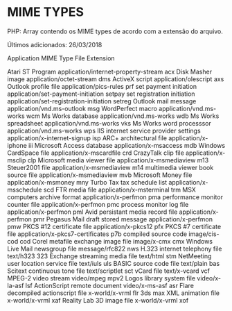 # MIME TYPES
PHP: Array  contendo os MIME types de acordo com a extensão do arquivo.

Últimos adicionados: 26/03/2018

Application	                            MIME Type	                                   File Extension

Atari ST Program	                      application/internet-property-stream	       acx
Disk Masher image	                      application/octet-stream	                   dms
ActiveX script	                        application/olescript	                       axs
Outlook profile file	                  application/pics-rules	                     prf
set payment initiation	                application/set-payment-initiation	         setpay
set registration initiation	            application/set-registration-initiation	     setreg
Outlook mail message	                  application/vnd.ms-outlook	                 msg
WordPerfect macro	                      application/vnd.ms-works	                   wcm
Ms Works database	                      application/vnd.ms-works	                   wdb
Ms Works spreadsheet	                  application/vnd.ms-works	                   vks
Ms Works word processsor     	          application/vnd.ms-works	                   wps
IIS internet service provider settings	application/x-internet-signup	               isp
ARC+ architectural file	                application/x-iphone	                       iii
Microsoft Access database	              application/x-msaccess	                     mdb
Windows CardSpace file	                application/x-mscardfile	                   crd
CrazyTalk clip file	                    application/x-msclip	                       clp
Microsoft media viewer file	            application/x-msmediaview	                   m13
Steuer2001 file	                        application/x-msmediaview	                   m14
multimedia viewer book source file	    application/x-msmediaview	                   mvb
Microsoft Money file	                  application/x-msmoney	                       mny
Turbo Tax tax schedule list	            application/x-msschedule	                   scd
FTR media file	                        application/x-msterminal	                   trm
MSX computers archive format	          application/x-perfmon	                       pma
performance monitor counter file	      application/x-perfmon	                       pmc
process monitor log file	              application/x-perfmon	                       pml
Avid persistant media record file	      application/x-perfmon	                       pmr
Pegasus Mail draft stored message	      application/x-perfmon	                       pmw
PKCS #12 certificate file	              application/x-pkcs12	                       pfx
PKCS #7 certificate file	              application/x-pkcs7-certificates	           p7b
compiled source code	                  image/cis-cod	                               cod
Corel metafile exchange image file	    image/x-cmx	                                 cmx
Windows Live Mail newsgroup file	      message/rfc822	                             nws
H.323 internet telephony file	          text/h323	                                   323
Exchange streaming media file	          text/html                                    stm
NetMeeting user location service file	  text/iuls	                                   uls
BASIC source code file	                text/plain                                   bas
Scitext continuous tone file	          text/scriptlet	                             sct
vCard file	                            text/x-vcard	                               vcf
MPEG-2 video stream	                    video/mpeg	                                 mpv2
Logos library system file	              video/x-la-asf	                             lsf
ActionScript remote document	          video/x-ms-asf	                             asr
Flare decompiled actionscript file	    x-world/x-vrml	                             flr
3ds max XML animation file	            x-world/x-vrml	                             xaf
Reality Lab 3D image file	              x-world/x-vrml	                             xof
